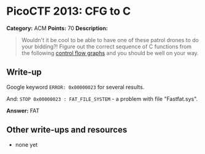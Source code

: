 # PicoCTF 2013: CFG to C

**Category:** ACM
**Points:** 70
**Description:**

> Wouldn't it be cool to be able to have one of these patrol drones to do your bidding?! Figure out the correct sequence of C functions from the following [control flow graphs](https://2013.picoctf.com/problems/match.html) and you should be well on your way.

## Write-up

Google keyword `ERROR: 0x00000023` for several results.

And: `STOP 0x00000023 : FAT_FILE_SYSTEM` - a problem with file "Fastfat.sys".

**Answer:** FAT

## Other write-ups and resources

* none yet